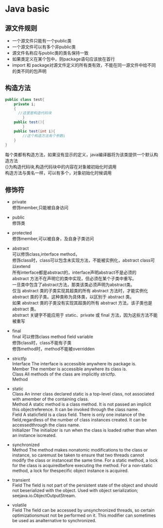 # Java basic  
  
## 源文件规则  
  
* 一个源文件只能有一个public类    
* 一个源文件可以有多个非public类    
* 源文件名称应与public类的类名保持一致  
* 如果类定义在某个包中，则package语句应该放在首行    
* import 和 package对源文件定义的所有类有效，不能在同一源文件中给不同的类不同的包声明  
  
## 构造方法  
```java  
public class test{  
    private i;  
    {  
      //这里是构造代码块   
        }  
    public test(){  
        }  
    public test(int i){  
        //这个构造方法有个参数i  
	}  
}  
```  
每个类都有构造方法，如果没有显示的定义，java编译器将为该类提供一个默认构造方法  
{}为构造代码块,构造代码块中的内容在对象被初始化时调用    
构造方法与类名一样，可以有多个，对象初始化时候调用    
  
## 修饰符  
* private      
修饰member,只能被自身访问  
* public       
修饰类  
* protected    
修饰member,可以被自身，及自身子类访问  
* abstract    
可以修饰class,interface method，  
修饰class时，class可以包含未实现方法，不能被实例化，abstract class可以extend  
所有interface都是abstract的，interface声明abstract不是必须的  
abstract 方法不在声明它的类中实现，但必须在某个子类中重写。  
一旦类中包含了abstract方法，那类该类必须声明为abstract类。  
仅当 abstract 类的子类实现其超类的所有 abstract 方法时，才能实例化 abstract 类的子类。这种类称为具体类，以区别于 abstract 类。  
如果 abstract 类的子类没有实现其超类的所有 abstract 方法，该子类也是 abstract 类。  
abstract 关键字不能应用于 static、private 或 final 方法，因为这些方法不能被重写  
* final  
final 可以修饰class method field variable  
修饰class时，class不能有子类  
修饰method时，method不能被overridden  
  
* strictfp  
Interface The interface is accessible anywhere its package is.  
Member    The member is accessible anywhere its class is.  
Class     All methods of the class are implicitly strictfp.  
Method  
* static  
Class         An inner class declared static is a top-level class, not associated with amember of the containing class.  
Method    A static method is a class method. It is not passed an implicit this objectreference. It can be invoked through the class name.  
Field         A staticfield is a class field. There is only one instance of the field,regardless of the number of class instances created. It can be accessedthrough the class name.  
Initializer  The initializer is run when the class is loaded rather than when an instance iscreated.  
* synchronized  
Method    The method makes nonatomic modifications to the class or instance, so caremust be taken to ensure that two threads cannot modify the class or instanceat the same time. For a static method, a lock for the class is acquiredbefore executing the method. For a non-static method, a lock for thespecific object instance is acquired.  
* transient  
Field    The field is not part of the persistent state of the object and should not beserialized with the object. Used with object serialization; seejava.io.ObjectOutputStream.  
* volatile  
Field    The field can be accessed by unsynchronized threads, so certain optimizationsmust not be performed on it. This modifier can sometimes be used as analternative to synchronized.   
